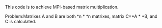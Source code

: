 This code is to achieve MPI-based matrix multiplication.

Problem:Matrixes A and B are both *n * *n matrixes, matrix C=*A * *B, and C is calculated.
